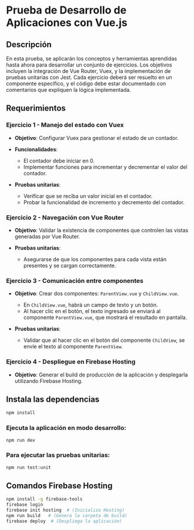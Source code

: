 # Prueba de Desarrollo de Aplicaciones con Vue.js

## Descripción

En esta prueba, se aplicarán los conceptos y herramientas aprendidas hasta ahora para desarrollar un conjunto de ejercicios. Los objetivos incluyen la integración de Vue Router, Vuex, y la implementación de pruebas unitarias con Jest. Cada ejercicio deberá ser resuelto en un componente específico, y el código debe estar documentado con comentarios que expliquen la lógica implementada.

## Requerimientos

### Ejercicio 1 - Manejo del estado con Vuex

- **Objetivo**: Configurar Vuex para gestionar el estado de un contador.
- **Funcionalidades**:
  - El contador debe iniciar en 0.
  - Implementar funciones para incrementar y decrementar el valor del contador.
  
- **Pruebas unitarias**:
  - Verificar que se reciba un valor inicial en el contador.
  - Probar la funcionalidad de incremento y decremento del contador.

### Ejercicio 2 - Navegación con Vue Router

- **Objetivo**: Validar la existencia de componentes que controlen las vistas generadas por Vue Router.
  
- **Pruebas unitarias**:
  - Asegurarse de que los componentes para cada vista están presentes y se cargan correctamente.

### Ejercicio 3 - Comunicación entre componentes

- **Objetivo**: Crear dos componentes: `ParentView.vue` y `ChildView.vue`.
  - En `ChildView.vue`, habrá un campo de texto y un botón.
  - Al hacer clic en el botón, el texto ingresado se enviará al componente `ParentView.vue`, que mostrará el resultado en pantalla.
  
- **Pruebas unitarias**:
  - Validar que al hacer clic en el botón del componente `ChildView`, se envíe el texto al componente `ParentView`.

### Ejercicio 4 - Despliegue en Firebase Hosting

- **Objetivo**: Generar el build de producción de la aplicación y desplegarla utilizando Firebase Hosting.

## Instala las dependencias

```sh
npm install
```

### Ejecuta la aplicación en modo desarrollo:

```sh
npm run dev
```
### Para ejecutar las pruebas unitarias:

```sh
npm run test:unit
```

## Comandos Firebase Hosting
```sh
npm install -g firebase-tools
firebase login
firebase init hosting  # (Inicializa Hosting)
npm run build   # (Genera la carpeta de build)
firebase deploy  # (Despliega la aplicación)
```
